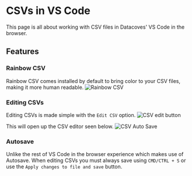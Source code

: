 # CSVs in VS Code

This page is all about working with CSV files in Datacoves' VS Code in the browser. 

## Features

### Rainbow CSV

 Rainbow CSV comes installed by default to bring color to your CSV files, making it more human readable. 
![Rainbow CSV](assets/csv_rainbow_view.jpg)

### Editing CSVs
Editing CSVs is made simple with the `Edit CSV` option. 
![CSV edit button](assets/csv_edit_button.jpg)

This will open up the CSV editor seen below.
![CSV Auto Save](assets/csv_edit_view.jpg)

### Autosave
Unlike the rest of VS Code in the browser experience which makes use of Autosave. When editing CSVs you must always save using `CMD/CTRL + S` or use the `Apply changes to file and save` button.

